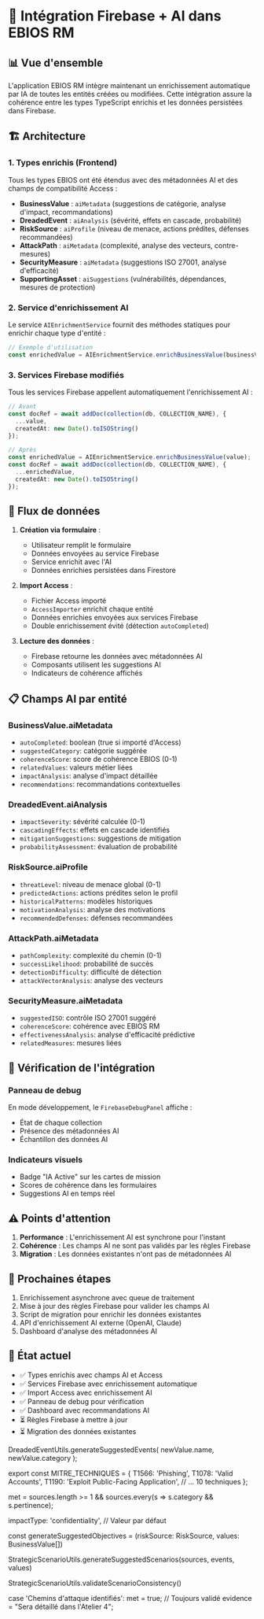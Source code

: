 # 🚀 Intégration Firebase + AI dans EBIOS RM

## 📊 Vue d'ensemble

L'application EBIOS RM intègre maintenant un enrichissement automatique par IA de toutes les entités créées ou modifiées. Cette intégration assure la cohérence entre les types TypeScript enrichis et les données persistées dans Firebase.

## 🏗️ Architecture

### 1. Types enrichis (Frontend)
Tous les types EBIOS ont été étendus avec des métadonnées AI et des champs de compatibilité Access :

- **BusinessValue** : `aiMetadata` (suggestions de catégorie, analyse d'impact, recommandations)
- **DreadedEvent** : `aiAnalysis` (sévérité, effets en cascade, probabilité)
- **RiskSource** : `aiProfile` (niveau de menace, actions prédites, défenses recommandées)
- **AttackPath** : `aiMetadata` (complexité, analyse des vecteurs, contre-mesures)
- **SecurityMeasure** : `aiMetadata` (suggestions ISO 27001, analyse d'efficacité)
- **SupportingAsset** : `aiSuggestions` (vulnérabilités, dépendances, mesures de protection)

### 2. Service d'enrichissement AI
Le service `AIEnrichmentService` fournit des méthodes statiques pour enrichir chaque type d'entité :

```typescript
// Exemple d'utilisation
const enrichedValue = AIEnrichmentService.enrichBusinessValue(businessValue);
```

### 3. Services Firebase modifiés
Tous les services Firebase appellent automatiquement l'enrichissement AI :

```typescript
// Avant
const docRef = await addDoc(collection(db, COLLECTION_NAME), {
  ...value,
  createdAt: new Date().toISOString()
});

// Après
const enrichedValue = AIEnrichmentService.enrichBusinessValue(value);
const docRef = await addDoc(collection(db, COLLECTION_NAME), {
  ...enrichedValue,
  createdAt: new Date().toISOString()
});
```

## 🔄 Flux de données

1. **Création via formulaire** :
   - Utilisateur remplit le formulaire
   - Données envoyées au service Firebase
   - Service enrichit avec l'AI
   - Données enrichies persistées dans Firestore

2. **Import Access** :
   - Fichier Access importé
   - `AccessImporter` enrichit chaque entité
   - Données enrichies envoyées aux services Firebase
   - Double enrichissement évité (détection `autoCompleted`)

3. **Lecture des données** :
   - Firebase retourne les données avec métadonnées AI
   - Composants utilisent les suggestions AI
   - Indicateurs de cohérence affichés

## 📋 Champs AI par entité

### BusinessValue.aiMetadata
- `autoCompleted`: boolean (true si importé d'Access)
- `suggestedCategory`: catégorie suggérée
- `coherenceScore`: score de cohérence EBIOS (0-1)
- `relatedValues`: valeurs métier liées
- `impactAnalysis`: analyse d'impact détaillée
- `recommendations`: recommandations contextuelles

### DreadedEvent.aiAnalysis
- `impactSeverity`: sévérité calculée (0-1)
- `cascadingEffects`: effets en cascade identifiés
- `mitigationSuggestions`: suggestions de mitigation
- `probabilityAssessment`: évaluation de probabilité

### RiskSource.aiProfile
- `threatLevel`: niveau de menace global (0-1)
- `predictedActions`: actions prédites selon le profil
- `historicalPatterns`: modèles historiques
- `motivationAnalysis`: analyse des motivations
- `recommendedDefenses`: défenses recommandées

### AttackPath.aiMetadata
- `pathComplexity`: complexité du chemin (0-1)
- `successLikelihood`: probabilité de succès
- `detectionDifficulty`: difficulté de détection
- `attackVectorAnalysis`: analyse des vecteurs

### SecurityMeasure.aiMetadata
- `suggestedISO`: contrôle ISO 27001 suggéré
- `coherenceScore`: cohérence avec EBIOS RM
- `effectivenessAnalysis`: analyse d'efficacité prédictive
- `relatedMeasures`: mesures liées

## 🧪 Vérification de l'intégration

### Panneau de debug
En mode développement, le `FirebaseDebugPanel` affiche :
- État de chaque collection
- Présence des métadonnées AI
- Échantillon des données AI

### Indicateurs visuels
- Badge "IA Active" sur les cartes de mission
- Scores de cohérence dans les formulaires
- Suggestions AI en temps réel

## ⚠️ Points d'attention

1. **Performance** : L'enrichissement AI est synchrone pour l'instant
2. **Cohérence** : Les champs AI ne sont pas validés par les règles Firebase
3. **Migration** : Les données existantes n'ont pas de métadonnées AI

## 🚀 Prochaines étapes

1. Enrichissement asynchrone avec queue de traitement
2. Mise à jour des règles Firebase pour valider les champs AI
3. Script de migration pour enrichir les données existantes
4. API d'enrichissement AI externe (OpenAI, Claude)
5. Dashboard d'analyse des métadonnées AI

## 📡 État actuel

- ✅ Types enrichis avec champs AI et Access
- ✅ Services Firebase avec enrichissement automatique
- ✅ Import Access avec enrichissement AI
- ✅ Panneau de debug pour vérification
- ✅ Dashboard avec recommandations AI
- ⏳ Règles Firebase à mettre à jour
- ⏳ Migration des données existantes 

DreadedEventUtils.generateSuggestedEvents(
  newValue.name, 
  newValue.category
); 

export const MITRE_TECHNIQUES = {
  T1566: 'Phishing',
  T1078: 'Valid Accounts',
  T1190: 'Exploit Public-Facing Application',
  // ... 10 techniques
}; 

met = sources.length >= 1 && sources.every(s => s.category && s.pertinence); 

impactType: 'confidentiality', // Valeur par défaut 

const generateSuggestedObjectives = (riskSource: RiskSource, values: BusinessValue[]) 

StrategicScenarioUtils.generateSuggestedScenarios(sources, events, values) 

StrategicScenarioUtils.validateScenarioConsistency() 

case 'Chemins d\'attaque identifiés':
  met = true; // Toujours validé
  evidence = "Sera détaillé dans l'Atelier 4";